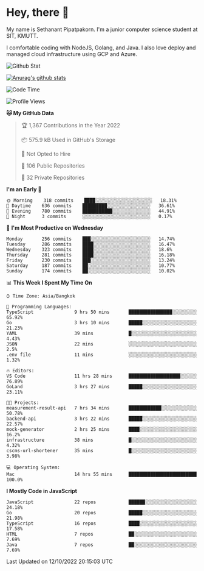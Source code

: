 # Hey, there 🙌
My name is Sethanant Pipatpakorn. I'm a junior computer science student at SIT, KMUTT.

I comfortable coding with NodeJS, Golang, and Java. I also love deploy and managed cloud infrastructure using GCP and Azure.

![Github Stat](https://github-profile-summary-cards.vercel.app/api/cards/profile-details?username=thetkpark&theme=dracula)

[![Anurag's github stats](https://github-readme-stats.vercel.app/api?username=thetkpark&count_private=true&show_icons=true&theme=tokyonight)](https://github.com/anuraghazra/github-readme-stats)

<!--START_SECTION:waka-->
![Code Time](http://img.shields.io/badge/Code%20Time-847%20hrs%2015%20mins-blue)

![Profile Views](http://img.shields.io/badge/Profile%20Views-2-blue)

**🐱 My GitHub Data** 

> 🏆 1,367 Contributions in the Year 2022
 > 
> 📦 575.9 kB Used in GitHub's Storage 
 > 
> 🚫 Not Opted to Hire
 > 
> 📜 106 Public Repositories 
 > 
> 🔑 32 Private Repositories  
 > 
**I'm an Early 🐤** 

```text
🌞 Morning    318 commits    ████░░░░░░░░░░░░░░░░░░░░░   18.31% 
🌆 Daytime    636 commits    █████████░░░░░░░░░░░░░░░░   36.61% 
🌃 Evening    780 commits    ███████████░░░░░░░░░░░░░░   44.91% 
🌙 Night      3 commits      ░░░░░░░░░░░░░░░░░░░░░░░░░   0.17%

```
📅 **I'm Most Productive on Wednesday** 

```text
Monday       256 commits    ███░░░░░░░░░░░░░░░░░░░░░░   14.74% 
Tuesday      286 commits    ████░░░░░░░░░░░░░░░░░░░░░   16.47% 
Wednesday    323 commits    ████░░░░░░░░░░░░░░░░░░░░░   18.6% 
Thursday     281 commits    ████░░░░░░░░░░░░░░░░░░░░░   16.18% 
Friday       230 commits    ███░░░░░░░░░░░░░░░░░░░░░░   13.24% 
Saturday     187 commits    ██░░░░░░░░░░░░░░░░░░░░░░░   10.77% 
Sunday       174 commits    ██░░░░░░░░░░░░░░░░░░░░░░░   10.02%

```


📊 **This Week I Spent My Time On** 

```text
⌚︎ Time Zone: Asia/Bangkok

💬 Programming Languages: 
TypeScript               9 hrs 50 mins       ████████████████░░░░░░░░░   65.92% 
Go                       3 hrs 10 mins       █████░░░░░░░░░░░░░░░░░░░░   21.23% 
YAML                     39 mins             █░░░░░░░░░░░░░░░░░░░░░░░░   4.43% 
JSON                     22 mins             ░░░░░░░░░░░░░░░░░░░░░░░░░   2.5% 
.env file                11 mins             ░░░░░░░░░░░░░░░░░░░░░░░░░   1.32%

🔥 Editors: 
VS Code                  11 hrs 28 mins      ███████████████████░░░░░░   76.89% 
GoLand                   3 hrs 27 mins       █████░░░░░░░░░░░░░░░░░░░░   23.11%

🐱‍💻 Projects: 
measurement-result-api   7 hrs 34 mins       ████████████░░░░░░░░░░░░░   50.78% 
backend-api              3 hrs 22 mins       █████░░░░░░░░░░░░░░░░░░░░   22.57% 
mock-generator           2 hrs 25 mins       ████░░░░░░░░░░░░░░░░░░░░░   16.2% 
infrastructure           38 mins             █░░░░░░░░░░░░░░░░░░░░░░░░   4.32% 
cscms-url-shortener      35 mins             █░░░░░░░░░░░░░░░░░░░░░░░░   3.98%

💻 Operating System: 
Mac                      14 hrs 55 mins      █████████████████████████   100.0%

```

**I Mostly Code in JavaScript** 

```text
JavaScript               22 repos            ██████░░░░░░░░░░░░░░░░░░░   24.18% 
Go                       20 repos            █████░░░░░░░░░░░░░░░░░░░░   21.98% 
TypeScript               16 repos            ████░░░░░░░░░░░░░░░░░░░░░   17.58% 
HTML                     7 repos             ██░░░░░░░░░░░░░░░░░░░░░░░   7.69% 
Java                     7 repos             ██░░░░░░░░░░░░░░░░░░░░░░░   7.69%

```



 Last Updated on 12/10/2022 20:15:03 UTC
<!--END_SECTION:waka-->

